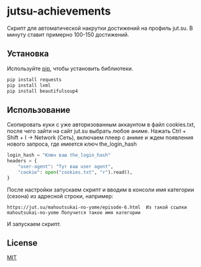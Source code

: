 # jutsu-achievements

Скрипт для автоматической накрутки достижений на профиль jut.su. В минуту ставит примерно 100-150 достижений.

## Установка

Используйте [pip](https://pip.pypa.io/en/stable/), чтобы установить библиотеки.

```bash
pip install requests
pip install lxml
pip install beautifulsoup4
```

## Использование

Скопировать куки с уже авторизованным аккаунтом в файл cookies.txt, после чего зайти на сайт jut.su выбрать любое аниме. Нажать Ctrl + Shift + I -> Network (Сеть), включаем плеер с аниме и ждем появления нового запроса, где имеется ключ the_login_hash
```python
login_hash = "Ключ ваш the_login_hash"
headers = {
    "user-agent": "Тут ваш user agent",
    "cookie": open("cookies.txt", "r").read(),
}
```

После настройки запускаем скрипт и вводим в консоли имя категории (сезона) из адресной строки, например:
```
https://jut.su/mahoutsukai-no-yome/episode-6.html  Из такой ссылки
mahoutsukai-no-yome Получится такое имя категории
```
И запускаем скрипт.


## License
[MIT](https://choosealicense.com/licenses/mit/)
